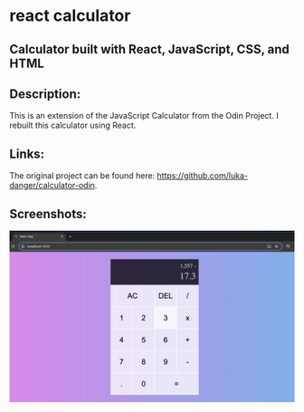 # react calculator
## Calculator built with React, JavaScript, CSS, and HTML 

## Description: 
This is an extension of the JavaScript Calculator from the Odin Project. I rebuilt this calculator using React. 

## Links:
The original project can be found here: https://github.com/luka-danger/calculator-odin. 

## Screenshots:
![Screenshot of App](images/screenshot.png)


